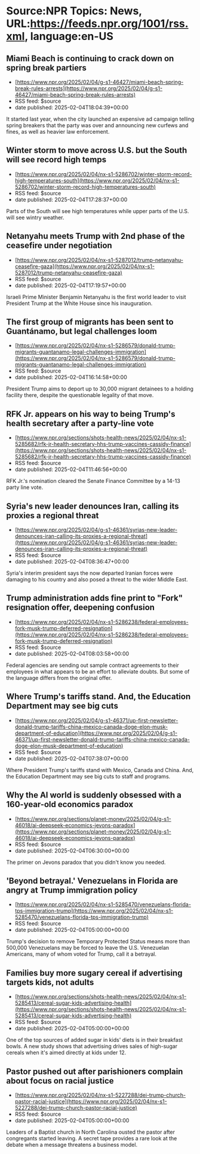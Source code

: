 # Source:NPR Topics: News, URL:https://feeds.npr.org/1001/rss.xml, language:en-US

## Miami Beach is continuing to crack down on spring break partiers
 - [https://www.npr.org/2025/02/04/g-s1-46427/miami-beach-spring-break-rules-arrests](https://www.npr.org/2025/02/04/g-s1-46427/miami-beach-spring-break-rules-arrests)
 - RSS feed: $source
 - date published: 2025-02-04T18:04:39+00:00

It started last year, when the city launched<strong> </strong>an expensive ad campaign telling spring breakers that the party was over and announcing new curfews and fines, as well as heavier law enforcement.

## Winter storm to move across U.S. but the South will see record high temps
 - [https://www.npr.org/2025/02/04/nx-s1-5286702/winter-storm-record-high-temperatures-south](https://www.npr.org/2025/02/04/nx-s1-5286702/winter-storm-record-high-temperatures-south)
 - RSS feed: $source
 - date published: 2025-02-04T17:28:37+00:00

Parts of the South will see high temperatures while upper parts of the U.S. will see wintry weather.

## Netanyahu meets Trump with 2nd phase of the ceasefire under negotiation
 - [https://www.npr.org/2025/02/04/nx-s1-5287012/trump-netanyahu-ceasefire-gaza](https://www.npr.org/2025/02/04/nx-s1-5287012/trump-netanyahu-ceasefire-gaza)
 - RSS feed: $source
 - date published: 2025-02-04T17:19:57+00:00

Israeli Prime Minister Benjamin Netanyahu is the first world leader to visit President Trump at the White House since his inauguration.

## The first group of migrants has been sent to Guantánamo, but legal challenges loom
 - [https://www.npr.org/2025/02/04/nx-s1-5286579/donald-trump-migrants-guantanamo-legal-challenges-immigration](https://www.npr.org/2025/02/04/nx-s1-5286579/donald-trump-migrants-guantanamo-legal-challenges-immigration)
 - RSS feed: $source
 - date published: 2025-02-04T16:14:58+00:00

President Trump aims to deport up to 30,000 migrant detainees to a holding facility there, despite the questionable legality of that move.

## RFK Jr. appears on his way to being Trump's health secretary after a party-line vote
 - [https://www.npr.org/sections/shots-health-news/2025/02/04/nx-s1-5285682/rfk-jr-health-secretary-hhs-trump-vaccines-cassidy-finance](https://www.npr.org/sections/shots-health-news/2025/02/04/nx-s1-5285682/rfk-jr-health-secretary-hhs-trump-vaccines-cassidy-finance)
 - RSS feed: $source
 - date published: 2025-02-04T11:46:56+00:00

RFK Jr.'s nomination cleared the Senate Finance Committee by a 14-13 party line vote.

## Syria's new leader denounces Iran, calling its proxies a regional threat
 - [https://www.npr.org/2025/02/04/g-s1-46361/syrias-new-leader-denounces-iran-calling-its-proxies-a-regional-threat](https://www.npr.org/2025/02/04/g-s1-46361/syrias-new-leader-denounces-iran-calling-its-proxies-a-regional-threat)
 - RSS feed: $source
 - date published: 2025-02-04T08:36:47+00:00

Syria's interim president says the now departed Iranian forces were damaging to his country and also posed a threat to the wider Middle East.

## Trump administration adds fine print to "Fork" resignation offer, deepening confusion
 - [https://www.npr.org/2025/02/04/nx-s1-5286238/federal-employees-fork-musk-trump-deferred-resignation](https://www.npr.org/2025/02/04/nx-s1-5286238/federal-employees-fork-musk-trump-deferred-resignation)
 - RSS feed: $source
 - date published: 2025-02-04T08:03:58+00:00

Federal agencies are sending out sample contract agreements to their employees in what appears to be an effort to alleviate doubts. But some of the language differs from the original offer.

## Where Trump's tariffs stand. And, the Education Department may see big cuts
 - [https://www.npr.org/2025/02/04/g-s1-46371/up-first-newsletter-donald-trump-tariffs-china-mexico-canada-doge-elon-musk-department-of-education](https://www.npr.org/2025/02/04/g-s1-46371/up-first-newsletter-donald-trump-tariffs-china-mexico-canada-doge-elon-musk-department-of-education)
 - RSS feed: $source
 - date published: 2025-02-04T07:38:07+00:00

Where President Trump's tariffs stand with Mexico, Canada and China. And, the Education Department may see big cuts to staff and programs.

## Why the AI world is suddenly obsessed with a 160-year-old economics paradox
 - [https://www.npr.org/sections/planet-money/2025/02/04/g-s1-46018/ai-deepseek-economics-jevons-paradox](https://www.npr.org/sections/planet-money/2025/02/04/g-s1-46018/ai-deepseek-economics-jevons-paradox)
 - RSS feed: $source
 - date published: 2025-02-04T06:30:00+00:00

The primer on Jevons paradox that you didn't know you needed.

## 'Beyond betrayal.' Venezuelans in Florida are angry at Trump immigration policy
 - [https://www.npr.org/2025/02/04/nx-s1-5285470/venezuelans-florida-tps-immigration-trump](https://www.npr.org/2025/02/04/nx-s1-5285470/venezuelans-florida-tps-immigration-trump)
 - RSS feed: $source
 - date published: 2025-02-04T05:00:00+00:00

Trump's decision to remove Temporary Protected Status means more than 500,000 Venezuelans may be forced to leave the U.S. Venezuelan Americans, many of whom voted for Trump, call it a betrayal.

## Families buy more sugary cereal if advertising targets kids, not adults
 - [https://www.npr.org/sections/shots-health-news/2025/02/04/nx-s1-5285413/cereal-sugar-kids-advertising-health](https://www.npr.org/sections/shots-health-news/2025/02/04/nx-s1-5285413/cereal-sugar-kids-advertising-health)
 - RSS feed: $source
 - date published: 2025-02-04T05:00:00+00:00

One of the top sources of added sugar in kids' diets is in their breakfast bowls. A new study shows that advertising drives sales of high-sugar cereals when it's aimed directly at kids under 12.

## Pastor pushed out after parishioners complain about focus on racial justice
 - [https://www.npr.org/2025/02/04/nx-s1-5227288/dei-trump-church-pastor-racial-justice](https://www.npr.org/2025/02/04/nx-s1-5227288/dei-trump-church-pastor-racial-justice)
 - RSS feed: $source
 - date published: 2025-02-04T05:00:00+00:00

Leaders of a Baptist church in North Carolina ousted the pastor after congregants started leaving. A secret tape provides a rare look at the debate when a message threatens a business model.<br>

